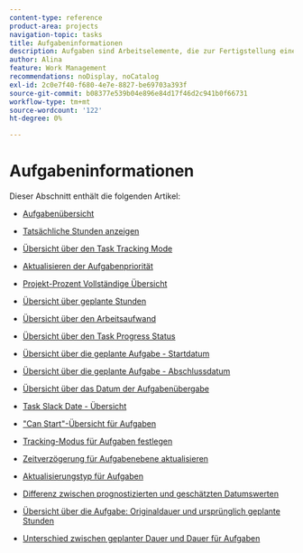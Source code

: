```yaml
---
content-type: reference
product-area: projects
navigation-topic: tasks
title: Aufgabeninformationen
description: Aufgaben sind Arbeitselemente, die zur Fertigstellung eines Projekts in Adobe Workfront beitragen. Informationen zu Aufgabeninformationen finden Sie in den folgenden Artikeln.
author: Alina
feature: Work Management
recommendations: noDisplay, noCatalog
exl-id: 2c0e7f40-f680-4e7e-8827-be69703a393f
source-git-commit: b08377e539b04e896e84d17f46d2c941b0f66731
workflow-type: tm+mt
source-wordcount: '122'
ht-degree: 0%

---
```


# Aufgabeninformationen

Dieser Abschnitt enthält die folgenden Artikel:

* [Aufgabenübersicht](../../../manage-work/tasks/task-information/tasks-overview.md)
* [Tatsächliche Stunden anzeigen](../../../manage-work/tasks/task-information/actual-hours.md)
* [Übersicht über den Task Tracking Mode](../../../manage-work/tasks/task-information/task-tracking-mode.md)
* [Aktualisieren der Aufgabenpriorität](../../../manage-work/tasks/task-information/task-priority.md)
* [Projekt-Prozent Vollständige Übersicht](../../../manage-work/tasks/task-information/project-percent-complete.md)
* [Übersicht über geplante Stunden](../../../manage-work/tasks/task-information/planned-hours.md)
* [Übersicht über den Arbeitsaufwand](../../../manage-work/tasks/task-information/work-effort.md)
* [Übersicht über den Task Progress Status](../../../manage-work/tasks/task-information/task-progress-status.md)
* [Übersicht über die geplante Aufgabe - Startdatum](../../../manage-work/tasks/task-information/task-planned-start-date.md)
* [Übersicht über die geplante Aufgabe - Abschlussdatum](../../../manage-work/tasks/task-information/task-planned-completion-date.md)
* [Übersicht über das Datum der Aufgabenübergabe](../../../manage-work/tasks/task-information/handoff-task-date.md)
* [Task Slack Date - Übersicht](../../../manage-work/tasks/task-information/task-slack-date.md)
* [&quot;Can Start&quot;-Übersicht für Aufgaben](../../../manage-work/tasks/task-information/can-start-task-overview.md)
* [Tracking-Modus für Aufgaben festlegen](../../../manage-work/tasks/task-information/set-tracking-mode-for-tasks.md)
* [Zeitverzögerung für Aufgabenebene aktualisieren](../../../manage-work/tasks/task-information/task-leveling-delay.md)
* [Aktualisierungstyp für Aufgaben](../../../manage-work/tasks/task-information/update-task-cost-type.md)
* [Differenz zwischen prognostizierten und geschätzten Datumswerten](../../../manage-work/tasks/task-information/differentiate-projected-estimated-dates.md)
* [Übersicht über die Aufgabe: Originaldauer und ursprünglich geplante Stunden](../../../manage-work/tasks/task-information/task-original-duration-and-original-planned-hours.md)
* [Unterschied zwischen geplanter Dauer und Dauer für Aufgaben](../../../manage-work/tasks/task-information/planned-duration-vs-duration-for-tasks.md)

  <!--
  <li><a href="../../../manage-work/tasks/task-information/project-task-issue-dates.md">Overview of project, task, and issue dates</a> </li>
  -->
